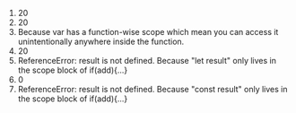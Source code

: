 1. 20
2. 20
3. Because var has a function-wise scope which mean you can access it unintentionally anywhere inside the function.
4. 20
5. ReferenceError: result is not defined. Because "let result" only lives in the scope block of if(add){...}
6. 0
7. ReferenceError: result is not defined. Because "const result" only lives in the scope block of if(add){...}
